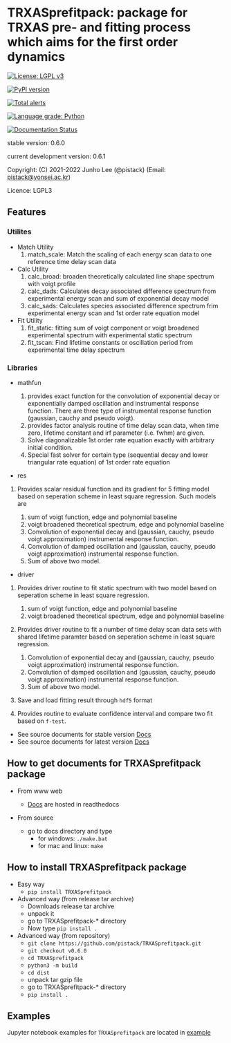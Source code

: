 # TRXASprefitpack: package for TRXAS pre- and fitting process which aims for the first order dynamics

[![License: LGPL v3](https://img.shields.io/badge/License-LGPL%20v3-blue.svg)](https://www.gnu.org/licenses/lgpl-3.0)

[![PyPI version](https://badge.fury.io/py/TRXASprefitpack.svg)](https://badge.fury.io/py/TRXASprefitpack)

[![Total alerts](https://img.shields.io/lgtm/alerts/g/pistack/TRXASprefitpack.svg?logo=lgtm&logoWidth=18)](https://lgtm.com/projects/g/pistack/TRXASprefitpack/alerts/)

[![Language grade: Python](https://img.shields.io/lgtm/grade/python/g/pistack/TRXASprefitpack.svg?logo=lgtm&logoWidth=18)](https://lgtm.com/projects/g/pistack/TRXASprefitpack/context:python)

[![Documentation Status](https://readthedocs.org/projects/trxasprefitpack/badge/?version=latest)](https://trxasprefitpack.readthedocs.io/en/latest/?badge=latest)

stable version:  0.6.0

current development version: 0.6.1

Copyright: (C) 2021-2022  Junho Lee (@pistack) (Email: pistack@yonsei.ac.kr)

Licence: LGPL3

## Features

### Utilites

* Match Utility
  1. match_scale: Match the scaling of each energy scan data to one reference time delay scan data
* Calc Utility
  1. calc_broad: broaden theoretically calculated line shape spectrum with voigt profile
  2. calc_dads: Calculates decay associated difference spectrum from experimental energy scan and sum of exponential decay model
  3. calc_sads: Calculates species associated difference spectrum frim experimental energy scan and 1st order rate equation model
* Fit Utility
  1. fit_static: fitting sum of voigt component or voigt broadened experimental spectrum with experimental static spectrum
  2. fit_tscan: Find lifetime constants or oscillation period from experimental time delay spectrum

### Libraries

* mathfun

  1. provides exact function for the convolution of exponential decay or exponentially damped oscillation and instrumental response function.
   There are three type of instrumental response function (gaussian, cauchy and pseudo voigt).
  2. provides factor analysis routine of time delay scan data, when time zero, lifetime constant and irf parameter (i.e. fwhm)
   are given.
  3. Solve diagonalizable 1st order rate equation exactly with arbitrary initial condition.
  4. Special fast solver for certain type (sequential decay and lower triangular rate equation) of 1st order rate equation

* res
 1. Provides scalar residual function and its gradient for 5 fitting model based on seperation scheme in least square regression.
  Such models are

    1. sum of voigt function, edge and polynomial baseline
    2. voigt broadened theoretical spectrum, edge and polynomial baseline
    3. Convolution of exponential decay and (gaussian, cauchy, pseudo voigt approximation) instrumental response function.
    4. Convolution of damped oscillation and (gaussian, cauchy, pseudo voigt approximation) instrumental response function.
    5. Sum of above two model.

* driver
 1. Provides driver routine to fit static spectrum with two model based on seperation scheme in least square regression.

    1. sum of voigt function, edge and polynomial baseline
    2. voigt broadened theoretical spectrum, edge and polynomial baseline
 
 2. Provides driver routine to fit a number of time delay scan data sets with shared lifetime paramter based on seperation scheme in least square regression.

    1. Convolution of exponential decay and (gaussian, cauchy, pseudo voigt approximation) instrumental response function.
    2. Convolution of damped oscillation and (gaussian, cauchy, pseudo voigt approximation) instrumental response function.
    3. Sum of above two model.
 
 3. Save and load fitting result through `hdf5` format

 4. Provides routine to evaluate confidence interval and compare two fit based on `f-test`.

* See source documents for stable version [Docs](https://trxasprefitpack.readthedocs.io/en/stable/)
* See source documents for latest version [Docs](https://trxasprefitpack.readthedocs.io/en/latest/)
  
## How to get documents for TRXASprefitpack package

* From www web
  * [Docs](https://trxasprefitpack.readthedocs.io/en/stable/) are hosted in readthedocs

* From source
  * go to docs directory and type
    * for windows: ``./make.bat``
    * for mac and linux: ``make``

## How to install TRXASprefitpack package

* Easy way
  * ``pip install TRXASprefitpack``
* Advanced way (from release tar archive)
  * Downloads release tar archive
  * unpack it
  * go to TRXASprefitpack-* directory
  * Now type ``pip install .``
* Advanced way (from repository)
  * ``git clone https://github.com/pistack/TRXASprefitpack.git``
  * ``git checkout v0.6.0``
  * ``cd TRXASprefitpack``
  * ``python3 -m build``
  * ``cd dist``
  * unpack tar gzip file
  * go to TRXASprefitpack-* directory
  * ``pip install .``

## Examples

Jupyter notebook examples for ``TRXASprefitpack`` are located in
[example](https://github.com/pistack/TRXASprefitpack-example/tree/v0.6.0)
